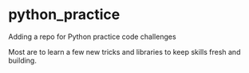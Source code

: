 # python_practice
Adding a repo for Python practice code challenges

Most are to learn a few new tricks and libraries to keep skills fresh and building.
